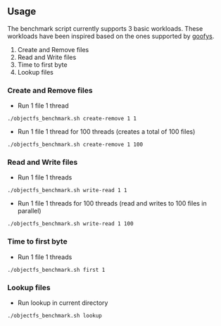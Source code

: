 ## Usage

The benchmark script currently supports 3 basic workloads. These workloads have been inspired based on the ones supported by [goofys](https://github.com/kahing/goofys).

1. Create and Remove files
2. Read and Write files 
3. Time to first byte
4. Lookup files

### Create and Remove files
* Run 1 file 1 thread
```console
./objectfs_benchmark.sh create-remove 1 1
```
* Run 1 file 1 thread for 100 threads (creates a total of 100 files)
```console
./objectfs_benchmark.sh create-remove 1 100
```

### Read and Write files
* Run 1 file 1 threads
```console
./objectfs_benchmark.sh write-read 1 1
```
* Run 1 file 1 threads for 100 threads (read and writes to 100 files in parallel)
```console
./objectfs_benchmark.sh write-read 1 100
```

### Time to first byte
* Run 1 file 1 threads
```console
./objectfs_benchmark.sh first 1
```

### Lookup files
* Run lookup in current directory
```console
./objectfs_benchmark.sh lookup
```
